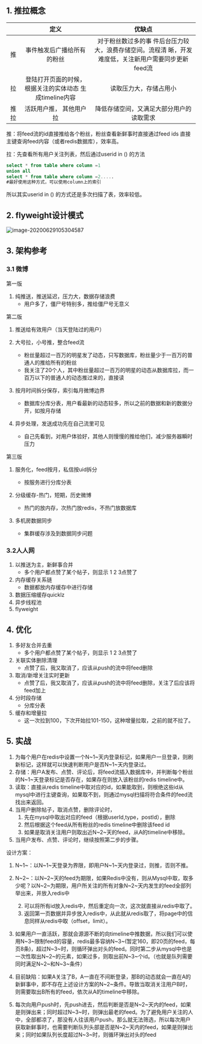 ## 1. 推拉概念

|      |                           定义                           |                            优缺点                            |
| :--: | :------------------------------------------------------: | :----------------------------------------------------------: |
|  推  |                事件触发后广播给所有的粉丝                | 对于粉丝数过多的事 件后台压力较大，浪费存储空间。流程清 晰，开发难度低，关注新用户需要同步更新feed流 |
|  拉  | 登陆打开页面的时候， 根据关注的实体动态 生成timeline内容 |                    读取压力大，存储占用小                    |
| 推拉 |                 活跃用户推， 其他用户拉                  |           降低存储空间，又满足大部分用户的读取需求           |

推：将feed流的id直接推给各个粉丝，粉丝查看新鲜事时直接通过feed ids 直接主键查询feed内容（或者redis数据库），效率高。

拉：先查看所有用户关注列表，然后通过userid in () 的方法

```sql
select * from table where column =1
union all
select * from table where column =2.....
#最好使用这种方式，可以使用column上的索引
```

所以其实userid in () 的方式还是多次扫描了表，效率较低。



## 2. flyweight设计模式

![image-20200629105304587](http://pyyf.oss-cn-hangzhou.aliyuncs.com/typora/202006/29/105304-473442.png)

## 3. 架构参考

### 3.1 微博

第一版

1. 纯推送，推送延迟，压力大，数据存储浪费
   - 用户多了，僵尸号特别多，推给僵尸号无意义

第二版

1. 推送给有效用户（当天登陆过的用户）

2. 大号拉，小号推，整合feed流
   - 粉丝量超过一百万的明星发了动态，只写数据库，粉丝量少于一百万的普通人的推给所有的粉丝
   - 我关注了20个人，其中粉丝量超过一百万的明星的动态从数据库拉，而一百万以下的普通人的动态推过来的，直接读

3. 按月时间拆分保存，索引每月微博边界
   - 数据库分库分表，用户看最新的动态较多，所以之前的数据和新的数据分开，如按月存储

4. 异步处理，发送成功先在自己流里可见
   - 自己先看到，对用户体验好，其他人则慢慢的推给他们，减少服务器瞬时压力

第三版

1. 服务化，feed按月，私信按uid拆分
   - 按服务进行分库分表

2. 分级缓存-热门，短期，历史微博
   - 热门的放内存，次热门放redis，不热门放数据库

3. 多机房数据同步  
   - 集群缓存涉及到数据同步问题

### 3.2人人网

1. 以推送为主，新鲜事合并
   - 多个用户都点赞了某个帖子，则显示 1 2 3点赞了
2. 内存缓存关系链
   - 数据都放内存缓存中进行存储
3. 数据压缩缓存quicklz
4. 异步线程池
5. flyweight  



## 4. 优化

1. 多好友合并去重
   - 多个用户都点赞了某个帖子，则显示 1 2 3点赞了
2. 关联实体删除清理
   - 点赞了后，我又取消了，应该从push的流中将feed删除
3. 取消/新增关注实时更新
   - 点赞了后，我又取消了，应该从push的流中将feed删除，关注了后应该将feed加上
4. 分时段存储
   - 分库分表
5. 缓存和增量拉 
   - 这一次拉到100，下次开始拉101-150，这种增量拉取，之前的就不拉了。



## 5. 实战

1. 为每个用户在redis中设置一个N~1~天内登录标记，如果用户一旦登录，则刷新标记，这样就可以快速判断用户是否N~1~天内登录过。
2. 存储：用户A发布、点赞、评论后，将feed流插入数据库中，并判断每个粉丝的N~1~天登录标记是否存在，如果存在则放入该粉丝的redis timeline中。
3. 读取：直接从redis timeline中取对应的id，如果能取到，则根绝这些id从mysql中进行主键查询，如果取不到，则通过mysql扫描将符合条件的feed流找出来返回。
4. 当用户删除帖子，取消点赞，删除评论时，
   1. 先在mysql中取出对应的feed（根据userId,type，postId），删除
   2. 然后根据这个feed从所有粉丝的redis timeline中删除该feed id
   3. 如果是取消关注用户则取出近N~2~天的feed，从A的timeline中移除。
5. 当用户发布、点赞、评论时，继续按照第二步的步骤。



设计方案：

1. N~1~：以N~1~天登录为界限，即用户N~1~天内登录过，则推，否则不推。

2. N~2~：以N~2~天的feed为期限，如果Redis中没有，则从Mysql中取，取多少呢？以N~2~为期限，用户所关注的所有对象N~2~天内发生的feed全部列举出来，并放入redis中

   2. 可以将所有id放入redis中，然后重定向一次，这次就直接从redis中取了。
   2. 返回第一页数据并异步放入redis中，从此就从redis取了，将page中的信息同样从redis中取（offset，limit）。

3. 如果用户一直活跃，那就会源源不断的向timeline中推数据，所以我们可以使用N~3~限制feed的容量，redis最多容纳N~3~(暂定160，即20页的feed，每页8条)，超过N~3~时，则循环弹出对头的feed。同时第二步从mysql中也是一次性取出N~2~的元素，如果过多，则取出前N~3~个id。（也就是队列需要同时满足N~2~和N~3~条件）

4. 目前缺陷：如果A关注了B，A一直在不间断登录，那B的动态就会一直在A的新鲜事中，即不存在上述设计方案的N~2~条件。导致当取消关注用户B时，则需要取出B所有的feed，依次从A的timeline中移除。

5. 每次向用户push时，先push进去，然后判断是否是N~2~天内的feed，如果是则弹出来；同时超过N~3~时，则弹出最老的feed。为了避免用户关注的人中，全部都凉了，那没有人往该用户push，那么就无法筛选，所以每次用户获取新鲜事时，也需要判断队列头部是否是N~2~天内的feed，如果是则弹出来；同时如果队列长度超过N~3~时，则循环弹出对头的feed

   